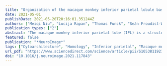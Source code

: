 ```yaml
---
title: "Organization of the macaque monkey inferior parietal lobule based on multimodal receptor architectonics"
date: 2021-05-01
publishDate: 2021-05-20T20:16:01.351244Z
authors: ["Meiqi Niu", "Lucija Rapan", "Thomas Funck", "Seán Froudist-Walsh", "Ling Zhao", "Karl Zilles", "Nicola Palomero-Gallagher"]
publication_types: ["2"]
abstract: "The macaque monkey inferior parietal lobe (IPL) is a structurally heterogeneous brain region, although the number of areas it contains and the anatomical/functional relationship of identified subdivisions remains controversial. Neurotransmitter receptor distribution patterns not only reveal the position of the cortical borders, but also segregate areas associated to different functional systems. Thus we carried out a multimodal quantitative analysis of the cyto- and receptor architecture of the macaque IPL to determine the number and extent of distinct areas it encompasses. We identified four areas on the IPL convexity arranged in a caudo-rostral sequence, as well as two areas in the parietal operculum, which we projected onto the Yerkes19 surface. We found rostral areas to have relatively smaller receptor fingerprints than the caudal ones, which is in an agreement with the functional gradient along the caudo-rostral axis described in previous studies. The hierarchical analysis segregated IPL areas into two clusters: the caudal one, contains areas involved in multisensory integration and visual-motor functions, and rostral cluster, encompasses areas active during motor planning and action-related functions. The results of the present study provide novel insights into clarifying the homologies between human and macaque IPL areas. The ensuing 3D map of the macaque IPL, and the receptor fingerprints are made publicly available to the neuroscientific community via the Human Brain Project and BALSA repositories for future cyto- and/or receptor architectonically driven analyses of functional imaging studies in non-human primates."
featured: false
publication: "*NeuroImage*"
tags: ["Cytoarchitecture", "Homology", "Inferior parietal", "Macaque monkey", "neuromodulators", "receptors"]
url_pdf: "https://www.sciencedirect.com/science/article/pii/S1053811921001208"
doi: "10.1016/j.neuroimage.2021.117843"
---
```


